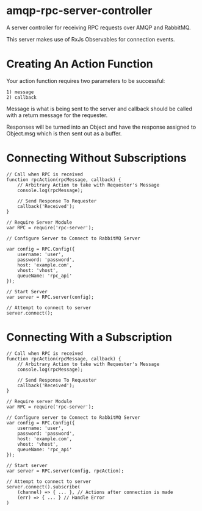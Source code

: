 # amqp-rpc-server-controller
A server controller for receiving RPC requests over AMQP and RabbitMQ.

This server makes use of RxJs Observables for connection events.

# Creating An Action Function
Your action function requires two parameters to be successful:

```
1) message
2) callback
```

Message is what is being sent to the server and callback should be called with a return message for the requester.

Responses will be turned into an Object and have the response assigned to Object.msg which is then sent out as a buffer.

# Connecting Without Subscriptions
```
// Call when RPC is received
function rpcAction(rpcMessage, callback) {
    // Arbitrary Action to take with Requester's Message
    console.log(rpcMessage);
    
    // Send Response To Requester
    callback('Received');
}

// Require Server Module
var RPC = require('rpc-server');

// Configure Server to Connect to RabbitMQ Server

var config = RPC.Config({
    username: 'user',
    password: 'password',
    host: 'example.com',
    vhost: 'vhost',
    queueName: 'rpc_api'
});

// Start Server
var server = RPC.server(config);

// Attempt to connect to server
server.connect();
```

# Connecting With a Subscription
```
// Call when RPC is received
function rpcAction(rpcMessage, callback) {
    // Arbitrary Action to take with Requester's Message
    console.log(rpcMessage);
    
    // Send Response To Requester
    callback('Received');
}

// Require server Module
var RPC = require('rpc-server');

// Configure server to Connect to RabbitMQ Server
var config = RPC.Config({
    username: 'user',
    password: 'password',
    host: 'example.com',
    vhost: 'vhost',
    queueName: 'rpc_api'
});

// Start server
var server = RPC.server(config, rpcAction);

// Attempt to connect to server
server.connect().subscribe(
    (channel) => { ... }, // Actions after connection is made
    (err) => { ... } // Handle Error
)
```
